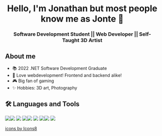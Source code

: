 <h1 align="center">Hello, I'm Jonathan but most people know me as Jonte 👋 </h1>
<h3 align="center"> Software Development Student || Web Developer || Self-Taught 3D Artist </h3>

## About me
* 📚 2022 .NET Software Development Graduate
* 💚 Love webdevelopment! Frontend and backend alike!
* 🎮 Big fan of gaming
* ✨ Hobbies: 3D art, Photography

## 🛠️ Languages and Tools
<img src="https://img.icons8.com/color/48/000000/python--v1.png"/><img src="https://img.icons8.com/color/48/000000/javascript--v2.png"/> <img src="https://img.icons8.com/color/48/000000/html-5--v1.png"/>
<img src="https://img.icons8.com/color/48/000000/css3.png"/><img src="https://img.icons8.com/color/48/000000/sass.png"/> <img src="https://img.icons8.com/color/48/000000/git.png"/>
<img src="https://img.icons8.com/color/48/000000/vue-js.png"/><img src="https://img.icons8.com/color/48/000000/figma--v1.png"/>
<img src="https://img.icons8.com/color/48/000000/c-sharp-logo.png"/>

<a href="https://icons8.com">icons by Icons8</a>
